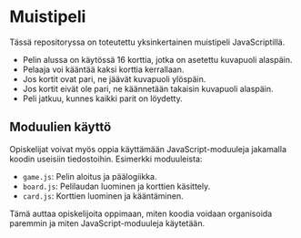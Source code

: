 # Muistipeli

Tässä repositoryssa on toteutettu yksinkertainen muistipeli JavaScriptillä. 

- Pelin alussa on käytössä 16 korttia, jotka on asetettu kuvapuoli alaspäin.
- Pelaaja voi kääntää kaksi korttia kerrallaan.
- Jos kortit ovat pari, ne jäävät kuvapuoli ylöspäin.
- Jos kortit eivät ole pari, ne käännetään takaisin kuvapuoli alaspäin.
- Peli jatkuu, kunnes kaikki parit on löydetty.


## Moduulien käyttö

Opiskelijat voivat myös oppia käyttämään JavaScript-moduuleja jakamalla koodin useisiin tiedostoihin. Esimerkki moduuleista:

- `game.js`: Pelin aloitus ja päälogiikka.
- `board.js`: Pelilaudan luominen ja korttien käsittely.
- `card.js`: Korttien luominen ja kääntäminen.

Tämä auttaa opiskelijoita oppimaan, miten koodia voidaan organisoida paremmin ja miten JavaScript-moduuleja käytetään.